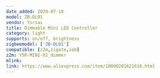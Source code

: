 ```yaml
---
date_added: 2020-07-10
model: ZB-DL01
vendor: Ysrsai
title: Dimmable Mini LED Controller 
category: light
supports: on/off, brightness
zigbeemodel: ['ZB-DL01']
compatible: [z2m,zigate,iob]
z2m: YSR-MINI-01_dimmer
mlink: 
link: https://www.aliexpress.com/item/10000201621618.html
---
```

